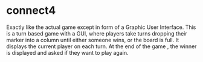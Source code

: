 # connect4


Exactly like the actual game except in form of a Graphic User Interface. This is a turn based game with a GUI, where players take turns dropping their marker into a column until either someone wins, or the board is full. It displays the current player on each turn. At the end of the game , the winner is displayed and asked if they want to play again. 
